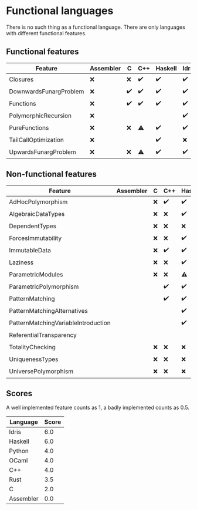 <!-- DO NOT EDIT THIS FILE -->
<!-- edit funlangs.hs instead -->

# Functional languages

There is no such thing as a functional language.
There are only languages with different functional features.

## Functional features

| Feature | Assembler | C | C++ | Haskell | Idris | OCaml | Python | Rust |
|---|---|---|---|---|---|---|---|---|
| Closures | :x: | :x: | :heavy_check_mark: | :heavy_check_mark: | :heavy_check_mark: | :heavy_check_mark: | :heavy_check_mark: | :warning: |
| DownwardsFunargProblem | :x: | :heavy_check_mark: | :heavy_check_mark: | :heavy_check_mark: | :heavy_check_mark: | :heavy_check_mark: | :heavy_check_mark: | :heavy_check_mark: |
| Functions | :x: | :heavy_check_mark: | :heavy_check_mark: | :heavy_check_mark: | :heavy_check_mark: | :heavy_check_mark: | :heavy_check_mark: | :heavy_check_mark: |
| PolymorphicRecursion | :x: |  |  |  | :heavy_check_mark: |  |  |  |
| PureFunctions | :x: | :x: | :warning: | :heavy_check_mark: | :heavy_check_mark: | :x: | :x: | :x: |
| TailCallOptimization | :x: |  |  | :heavy_check_mark: | :x: |  |  |  |
| UpwardsFunargProblem | :x: | :x: | :warning: | :heavy_check_mark: | :heavy_check_mark: | :heavy_check_mark: | :heavy_check_mark: | :heavy_check_mark: |

## Non-functional features

| Feature | Assembler | C | C++ | Haskell | Idris | OCaml | Python | Rust |
|---|---|---|---|---|---|---|---|---|
| AdHocPolymorphism |  | :x: | :heavy_check_mark: | :heavy_check_mark: | :heavy_check_mark: | :heavy_check_mark: | :heavy_check_mark: | :heavy_check_mark: |
| AlgebraicDataTypes |  | :x: | :x: | :heavy_check_mark: | :heavy_check_mark: | :heavy_check_mark: | :x: | :heavy_check_mark: |
| DependentTypes |  | :x: | :x: | :x: | :heavy_check_mark: | :x: | :x: | :x: |
| ForcesImmutability |  | :x: | :x: | :heavy_check_mark: | :heavy_check_mark: | :heavy_check_mark: | :x: | :heavy_check_mark: |
| ImmutableData |  | :x: | :heavy_check_mark: | :heavy_check_mark: | :heavy_check_mark: | :heavy_check_mark: | :heavy_check_mark: | :heavy_check_mark: |
| Laziness |  | :x: | :x: | :heavy_check_mark: | :x: | :heavy_check_mark: | :x: | :x: |
| ParametricModules |  | :x: | :x: | :warning: | :heavy_check_mark: |  | :x: | :x: |
| ParametricPolymorphism |  |  | :heavy_check_mark: | :heavy_check_mark: | :heavy_check_mark: | :heavy_check_mark: | :heavy_check_mark: | :heavy_check_mark: |
| PatternMatching |  |  | :heavy_check_mark: | :heavy_check_mark: | :heavy_check_mark: |  | :heavy_check_mark: | :warning: |
| PatternMatchingAlternatives |  |  |  | :heavy_check_mark: | :x: |  |  | :heavy_check_mark: |
| PatternMatchingVariableIntroduction |  |  |  | :heavy_check_mark: | :heavy_check_mark: |  | :heavy_check_mark: | :heavy_check_mark: |
| ReferentialTransparency |  |  |  |  | :heavy_check_mark: |  |  |  |
| TotalityChecking |  | :x: | :x: | :x: | :heavy_check_mark: | :x: | :x: | :x: |
| UniquenessTypes |  | :x: | :x: | :x: | :heavy_check_mark: | :x: | :x: | :heavy_check_mark: |
| UniversePolymorphism |  | :x: | :x: | :x: | :heavy_check_mark: | :x: | :x: | :x: |

## Scores

A well implemented feature counts as 1,
a badly implemented counts as 0.5.

| Language | Score |
|----------|-------|
| Idris | 6.0 |
| Haskell | 6.0 |
| Python | 4.0 |
| OCaml | 4.0 |
| C++ | 4.0 |
| Rust | 3.5 |
| C | 2.0 |
| Assembler | 0.0 |

